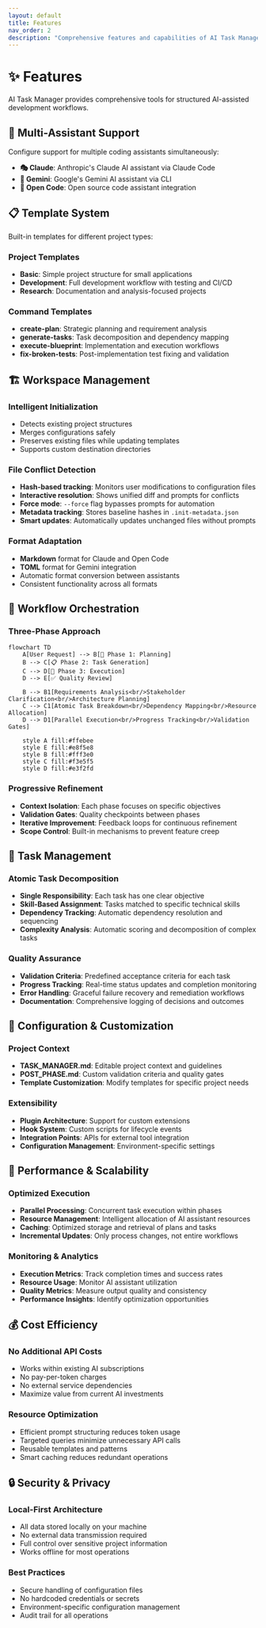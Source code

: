 ```yaml
---
layout: default
title: Features
nav_order: 2
description: "Comprehensive features and capabilities of AI Task Manager"
---
```


# ✨ Features

AI Task Manager provides comprehensive tools for structured AI-assisted development workflows.

## 🤝 Multi-Assistant Support

Configure support for multiple coding assistants simultaneously:

- **🎭 Claude**: Anthropic's Claude AI assistant via Claude Code
- **💎 Gemini**: Google's Gemini AI assistant via CLI
- **📝 Open Code**: Open source code assistant integration

## 📋 Template System

Built-in templates for different project types:

### Project Templates
- **Basic**: Simple project structure for small applications
- **Development**: Full development workflow with testing and CI/CD
- **Research**: Documentation and analysis-focused projects

### Command Templates
- **create-plan**: Strategic planning and requirement analysis
- **generate-tasks**: Task decomposition and dependency mapping
- **execute-blueprint**: Implementation and execution workflows
- **fix-broken-tests**: Post-implementation test fixing and validation

## 🏗️ Workspace Management

### Intelligent Initialization
- Detects existing project structures
- Merges configurations safely
- Preserves existing files while updating templates
- Supports custom destination directories

### File Conflict Detection
- **Hash-based tracking**: Monitors user modifications to configuration files
- **Interactive resolution**: Shows unified diff and prompts for conflicts
- **Force mode**: `--force` flag bypasses prompts for automation
- **Metadata tracking**: Stores baseline hashes in `.init-metadata.json`
- **Smart updates**: Automatically updates unchanged files without prompts

### Format Adaptation
- **Markdown** format for Claude and Open Code
- **TOML** format for Gemini integration
- Automatic format conversion between assistants
- Consistent functionality across all formats

## 🔄 Workflow Orchestration

### Three-Phase Approach

```mermaid
flowchart TD
    A[User Request] --> B[📝 Phase 1: Planning]
    B --> C[📋 Phase 2: Task Generation]
    C --> D[🚀 Phase 3: Execution]
    D --> E[✅ Quality Review]

    B --> B1[Requirements Analysis<br/>Stakeholder Clarification<br/>Architecture Planning]
    C --> C1[Atomic Task Breakdown<br/>Dependency Mapping<br/>Resource Allocation]
    D --> D1[Parallel Execution<br/>Progress Tracking<br/>Validation Gates]

    style A fill:#ffebee
    style E fill:#e8f5e8
    style B fill:#fff3e0
    style C fill:#f3e5f5
    style D fill:#e3f2fd
```

### Progressive Refinement
- **Context Isolation**: Each phase focuses on specific objectives
- **Validation Gates**: Quality checkpoints between phases
- **Iterative Improvement**: Feedback loops for continuous refinement
- **Scope Control**: Built-in mechanisms to prevent feature creep

## 🎯 Task Management

### Atomic Task Decomposition
- **Single Responsibility**: Each task has one clear objective
- **Skill-Based Assignment**: Tasks matched to specific technical skills
- **Dependency Tracking**: Automatic dependency resolution and sequencing
- **Complexity Analysis**: Automatic scoring and decomposition of complex tasks

### Quality Assurance
- **Validation Criteria**: Predefined acceptance criteria for each task
- **Progress Tracking**: Real-time status updates and completion monitoring
- **Error Handling**: Graceful failure recovery and remediation workflows
- **Documentation**: Comprehensive logging of decisions and outcomes

## 🔧 Configuration & Customization

### Project Context
- **TASK_MANAGER.md**: Editable project context and guidelines
- **POST_PHASE.md**: Custom validation criteria and quality gates
- **Template Customization**: Modify templates for specific project needs

### Extensibility
- **Plugin Architecture**: Support for custom extensions
- **Hook System**: Custom scripts for lifecycle events
- **Integration Points**: APIs for external tool integration
- **Configuration Management**: Environment-specific settings

## 🚀 Performance & Scalability

### Optimized Execution
- **Parallel Processing**: Concurrent task execution within phases
- **Resource Management**: Intelligent allocation of AI assistant resources
- **Caching**: Optimized storage and retrieval of plans and tasks
- **Incremental Updates**: Only process changes, not entire workflows

### Monitoring & Analytics
- **Execution Metrics**: Track completion times and success rates
- **Resource Usage**: Monitor AI assistant utilization
- **Quality Metrics**: Measure output quality and consistency
- **Performance Insights**: Identify optimization opportunities

## 💰 Cost Efficiency

### No Additional API Costs
- Works within existing AI subscriptions
- No pay-per-token charges
- No external service dependencies
- Maximize value from current AI investments

### Resource Optimization
- Efficient prompt structuring reduces token usage
- Targeted queries minimize unnecessary API calls
- Reusable templates and patterns
- Smart caching reduces redundant operations

## 🔒 Security & Privacy

### Local-First Architecture
- All data stored locally on your machine
- No external data transmission required
- Full control over sensitive project information
- Works offline for most operations

### Best Practices
- Secure handling of configuration files
- No hardcoded credentials or secrets
- Environment-specific configuration management
- Audit trail for all operations